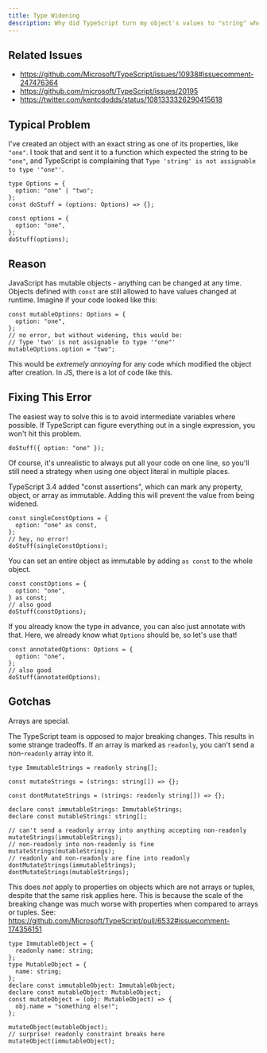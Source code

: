 ```yaml
---
title: Type Widening
description: Why did TypeScript turn my object's values to "string" when I didn't want it to?
---
```


## Related Issues

- https://github.com/Microsoft/TypeScript/issues/10938#issuecomment-247476364
- https://github.com/microsoft/TypeScript/issues/20195
- https://twitter.com/kentcdodds/status/1081333326290415618

## Typical Problem

I've created an object with an exact string as one of its properties, like `"one"`. I took that and sent it to a function which expected the string to be `"one"`, and TypeScript is complaining that `Type 'string' is not assignable to type '"one"'`.

```tsx
type Options = {
  option: "one" | "two";
};
const doStuff = (options: Options) => {};

const options = {
  option: "one",
};
doStuff(options);
```

## Reason

JavaScript has mutable objects - anything can be changed at any time. Objects defined with `const` are still allowed to have values changed at runtime. Imagine if your code looked like this:

```tsx
const mutableOptions: Options = {
  option: "one",
};
// no error, but without widening, this would be:
// Type 'two' is not assignable to type '"one"'
mutableOptions.option = "two";
```

This would be _extremely annoying_ for any code which modified the object after creation. In JS, there is a lot of code like this.

## Fixing This Error

The easiest way to solve this is to avoid intermediate variables where possible. If TypeScript can figure everything out in a single expression, you won't hit this problem.

```tsx
doStuff({ option: "one" });
```

Of course, it's unrealistic to always put all your code on one line, so you'll still need a strategy when using one object literal in multiple places.

TypeScript 3.4 added "const assertions", which can mark any property, object, or array as immutable. Adding this will prevent the value from being widened.

```tsx
const singleConstOptions = {
  option: "one" as const,
};
// hey, no error!
doStuff(singleConstOptions);
```

You can set an entire object as immutable by adding `as const` to the whole object.

```tsx
const constOptions = {
  option: "one",
} as const;
// also good
doStuff(constOptions);
```

If you already know the type in advance, you can also just annotate with that. Here, we already know what `Options` should be, so let's use that!

```tsx
const annotatedOptions: Options = {
  option: "one",
};
// also good
doStuff(annotatedOptions);
```

## Gotchas

Arrays are special.

The TypeScript team is opposed to major breaking changes. This results in some strange tradeoffs. If an array is marked as `readonly`, you can't send a non-`readonly` array into it.

```tsx
type ImmutableStrings = readonly string[];

const mutateStrings = (strings: string[]) => {};

const dontMutateStrings = (strings: readonly string[]) => {};

declare const immutableStrings: ImmutableStrings;
declare const mutableStrings: string[];

// can't send a readonly array into anything accepting non-readonly
mutateStrings(immutableStrings);
// non-readonly into non-readonly is fine
mutateStrings(mutableStrings);
// readonly and non-readonly are fine into readonly
dontMutateStrings(immutableStrings);
dontMutateStrings(mutableStrings);
```

This does _not_ apply to properties on objects which are not arrays or tuples, despite that the same risk applies here. This is because the scale of the breaking change was much worse with properties when compared to arrays or tuples. See: https://github.com/Microsoft/TypeScript/pull/6532#issuecomment-174356151

```tsx
type ImmutableObject = {
  readonly name: string;
};
type MutableObject = {
  name: string;
};
declare const immutableObject: ImmutableObject;
declare const mutableObject: MutableObject;
const mutateObject = (obj: MutableObject) => {
  obj.name = "something else!";
};

mutateObject(mutableObject);
// surprise! readonly constraint breaks here
mutateObject(immutableObject);
```
